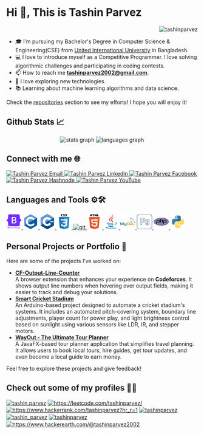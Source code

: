 # Hi 👋, This is Tashin Parvez

<p align="right"> <img src="https://komarev.com/ghpvc/?username=tashinparvez&label=Profile%20views&color=0e75b6&style=flat" alt="tashinparvez" /> </p>

- 🎓 I’m pursuing my Bachelor's Degree in Computer Science & Engineering(CSE) from [United International University](https://www.uiu.ac.bd/) in Bangladesh.
- 💻 I love to introduce myself as a Competitive Programmer. I love solving algorithmic challenges and participating in coding contests.
- 📫 How to reach me **tashinparvez2002@gmail.com**.
- 🌟 I love exploring new technologies.
- 📚 Learning about machine learning algorithms and data science.


Check the [repositories](https://github.com/TashinParvez?tab=repositories) section to see my efforts! I hope you will enjoy it!



## Github Stats 📈
<div align="center">
    <img src="https://github-readme-stats.vercel.app/api?username=TashinParvez&hide_title=false&hide_rank=false&show_icons=true&include_all_commits=true&count_private=true&disable_animations=false&theme=dracula&locale=en&hide_border=false" height="150" alt="stats graph"  />
  <img src="https://github-readme-stats.vercel.app/api/top-langs?username=TashinParvez&locale=en&hide_title=false&layout=compact&card_width=320&theme=dracula&hide_border=false" height="150" alt="languages graph"  />
</div>



## Connect with me 🌐

<p align="left">
  <a href="mailto:tashinparvez2002@gmail.com" target="blank">
    <img src="https://img.shields.io/badge/Email-0078D4?style=for-the-badge&logo=gmail&logoColor=white" alt="Tashin Parvez Email" />
  </a>
  <a href="https://linkedin.com/in/tashinparvez" target="blank">
    <img src="https://img.shields.io/badge/LinkedIn-0A66C2?style=for-the-badge&logo=linkedin&logoColor=white" alt="Tashin Parvez LinkedIn" />
  </a>
  <a href="https://fb.com/tashin.parvez.5" target="blank">
    <img src="https://img.shields.io/badge/Facebook-1877F2?style=for-the-badge&logo=facebook&logoColor=white" alt="Tashin Parvez Facebook" />
  </a>
  <a href="https://tashinparvez.hashnode.dev/" target="blank">
    <img src="https://img.shields.io/badge/Hashnode-2962FF?style=for-the-badge&logo=hashnode&logoColor=white" alt="Tashin Parvez Hashnode" />
  </a>
  <a href="https://www.youtube.com/@tashinparvez" target="blank">
    <img src="https://img.shields.io/badge/YouTube-FF0000?style=for-the-badge&logo=youtube&logoColor=white" alt="Tashin Parvez YouTube" />
  </a>
</p>



## Languages and Tools ⚙🛠

<p align="left"> <a href="https://getbootstrap.com" target="_blank" rel="noreferrer"> <img src="https://raw.githubusercontent.com/devicons/devicon/master/icons/bootstrap/bootstrap-plain-wordmark.svg" alt="bootstrap" width="40" height="40"/> </a> <a href="https://www.cprogramming.com/" target="_blank" rel="noreferrer"> <img src="https://raw.githubusercontent.com/devicons/devicon/master/icons/c/c-original.svg" alt="c" width="40" height="40"/> </a> <a href="https://www.w3schools.com/cpp/" target="_blank" rel="noreferrer"> <img src="https://raw.githubusercontent.com/devicons/devicon/master/icons/cplusplus/cplusplus-original.svg" alt="cplusplus" width="40" height="40"/> </a> <a href="https://www.w3schools.com/css/" target="_blank" rel="noreferrer"> <img src="https://raw.githubusercontent.com/devicons/devicon/master/icons/css3/css3-original-wordmark.svg" alt="css3" width="40" height="40"/> </a> <a href="https://git-scm.com/" target="_blank" rel="noreferrer"> <img src="https://www.vectorlogo.zone/logos/git-scm/git-scm-icon.svg" alt="git" width="40" height="40"/> </a> <a href="https://www.w3.org/html/" target="_blank" rel="noreferrer"> <img src="https://raw.githubusercontent.com/devicons/devicon/master/icons/html5/html5-original-wordmark.svg" alt="html5" width="40" height="40"/> </a> <a href="https://www.java.com" target="_blank" rel="noreferrer"> <img src="https://raw.githubusercontent.com/devicons/devicon/master/icons/java/java-original.svg" alt="java" width="40" height="40"/> </a> <a href="https://www.mysql.com/" target="_blank" rel="noreferrer"> <img src="https://raw.githubusercontent.com/devicons/devicon/master/icons/mysql/mysql-original-wordmark.svg" alt="mysql" width="40" height="40"/> </a> <a href="https://www.photoshop.com/en" target="_blank" rel="noreferrer"> <img src="https://raw.githubusercontent.com/devicons/devicon/master/icons/photoshop/photoshop-line.svg" alt="photoshop" width="40" height="40"/> </a> <a href="https://www.php.net" target="_blank" rel="noreferrer"> <img src="https://raw.githubusercontent.com/devicons/devicon/master/icons/php/php-original.svg" alt="php" width="40" height="40"/> </a> <a href="https://www.python.org" target="_blank" rel="noreferrer"> <img src="https://raw.githubusercontent.com/devicons/devicon/master/icons/python/python-original.svg" alt="python" width="40" height="40"/> </a> </p>



## Personal Projects or Portfolio 🚀
Here are some of the projects I’ve worked on:

- [**CF-Output-Line-Counter**](https://github.com/TashinParvez/CF-Output-Line-Counter)  
    A browser extension that enhances your experience on **Codeforces**. It shows output line numbers when hovering over output fields, making it easier to track and debug your solutions.
- [**Smart Cricket Stadium**](https://github.com/TashinParvez/Smart-Cricket-Stadium)  
   An Arduino-based project designed to automate a cricket stadium's systems. It includes an automated pitch-covering system, boundary line adjustments, player count for power play, and light brightness control based on sunlight using various sensors like LDR, IR, and stepper motors.
- [**WayOut - The Ultimate Tour Planner**](https://github.com/TashinParvez/Wayout-The-Ultimate-Tour-Planner)  
   A JavaFX-based tour planner application that simplifies travel planning. It allows users to book local tours, hire guides, get tour updates, and even become a local guide to earn money.

Feel free to explore these projects and give feedback!



## Check out some of my profiles 👨‍💻

<a href="https://codeforces.com/profile/tashin.parvez" target="blank"><img align="center" src="https://raw.githubusercontent.com/rahuldkjain/github-profile-readme-generator/master/src/images/icons/Social/codeforces.svg" alt="tashin.parvez" height="30" width="40" /></a>
<a href="https://www.leetcode.com/https://leetcode.com/tashinparvez/" target="blank"><img align="center" src="https://raw.githubusercontent.com/rahuldkjain/github-profile-readme-generator/master/src/images/icons/Social/leet-code.svg" alt="https://leetcode.com/tashinparvez/" height="30" width="40" /></a>
<a href="https://www.hackerrank.com/https://www.hackerrank.com/tashinparvez?hr_r=1" target="blank"><img align="center" src="https://raw.githubusercontent.com/rahuldkjain/github-profile-readme-generator/master/src/images/icons/Social/hackerrank.svg" alt="https://www.hackerrank.com/tashinparvez?hr_r=1" height="30" width="40" /></a>
<a href="https://auth.geeksforgeeks.org/user/tashinparvez" target="blank"><img align="center" src="https://raw.githubusercontent.com/rahuldkjain/github-profile-readme-generator/master/src/images/icons/Social/geeks-for-geeks.svg" alt="tashinparvez" height="30" width="40" /></a>
<a href="https://www.codechef.com/users/tashin_parvez" target="blank"><img align="center" src="https://cdn.jsdelivr.net/npm/simple-icons@3.1.0/icons/codechef.svg" alt="tashin_parvez" height="30" width="40" /></a>
<a href="https://www.topcoder.com/members/tashinparvez" target="blank"><img align="center" src="https://raw.githubusercontent.com/rahuldkjain/github-profile-readme-generator/master/src/images/icons/Social/topcoder.svg" alt="tashinparvez" height="30" width="40" /></a>
<a href="https://www.hackerearth.com/https://www.hackerearth.com/@tashinparvez2002" target="blank"><img align="center" src="https://raw.githubusercontent.com/rahuldkjain/github-profile-readme-generator/master/src/images/icons/Social/hackerearth.svg" alt="https://www.hackerearth.com/@tashinparvez2002" height="30" width="40" /></a>
